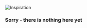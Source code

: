 ![Inspiration](https://user-images.githubusercontent.com/60900693/103489068-a253b880-4e09-11eb-84b9-dabdf032aaf3.png)


### Sorry - there is nothing here yet
